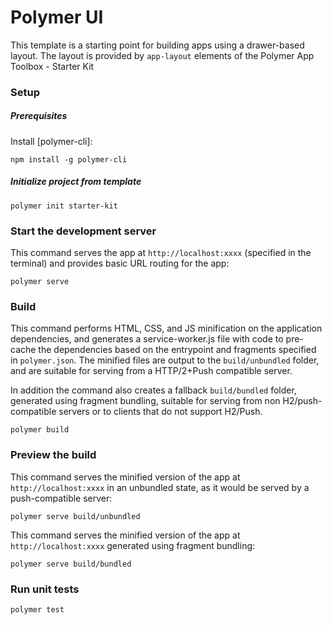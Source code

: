 # Polymer UI

This template is a starting point for building apps using a drawer-based
layout. The layout is provided by `app-layout` elements of the Polymer App Toolbox - Starter Kit

### Setup

##### Prerequisites

Install [polymer-cli]:

    npm install -g polymer-cli

##### Initialize project from template

    polymer init starter-kit

### Start the development server

This command serves the app at `http://localhost:xxxx` (specified in the terminal) and provides basic URL
routing for the app:

    polymer serve


### Build

This command performs HTML, CSS, and JS minification on the application
dependencies, and generates a service-worker.js file with code to pre-cache the
dependencies based on the entrypoint and fragments specified in `polymer.json`.
The minified files are output to the `build/unbundled` folder, and are suitable
for serving from a HTTP/2+Push compatible server.

In addition the command also creates a fallback `build/bundled` folder,
generated using fragment bundling, suitable for serving from non
H2/push-compatible servers or to clients that do not support H2/Push.

    polymer build

### Preview the build

This command serves the minified version of the app at `http://localhost:xxxx`
in an unbundled state, as it would be served by a push-compatible server:

    polymer serve build/unbundled

This command serves the minified version of the app at `http://localhost:xxxx`
generated using fragment bundling:

    polymer serve build/bundled

### Run unit tests

    polymer test